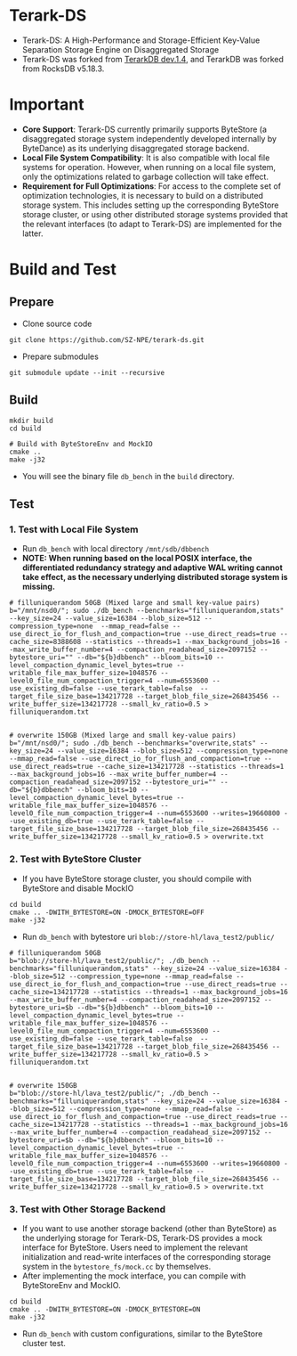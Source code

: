 # Terark-DS
- Terark-DS: A High-Performance and Storage-Efficient Key-Value Separation Storage Engine on Disaggregated Storage
- Terark-DS was forked from [TerarkDB dev.1.4](https://github.com/bytedance/terarkdb), and TerarkDB was forked from RocksDB v5.18.3.
# Important
- **Core Support**: Terark-DS currently primarily supports ByteStore (a disaggregated storage system independently developed internally by ByteDance) as its underlying disaggregated storage backend.
- **Local File System Compatibility**: It is also compatible with local file systems for operation. However, when running on a local file system, only the optimizations related to garbage collection will take effect.
- **Requirement for Full Optimizations**: For access to the complete set of optimization technologies, it is necessary to build on a distributed storage system. This includes setting up the corresponding ByteStore storage cluster, or using other distributed storage systems provided that the relevant interfaces (to adapt to Terark-DS) are implemented for the latter.

# Build and Test
## Prepare
- Clone source code
```
git clone https://github.com/SZ-NPE/terark-ds.git
```
- Prepare submodules
```
git submodule update --init --recursive
```
## Build 
```
mkdir build
cd build

# Build with ByteStoreEnv and MockIO
cmake .. 
make -j32
```
- You will see the binary file `db_bench` in the `build` directory.

## Test
### 1. Test with Local File System
- Run `db_bench` with local directory `/mnt/sdb/dbbench`
- **NOTE: When running based on the local POSIX interface, the differentiated redundancy strategy and adaptive WAL writing cannot take effect, as the necessary underlying distributed storage system is missing.** 
```
# filluniquerandom 50GB (Mixed large and small key-value pairs)
b="/mnt/nsd0/"; sudo ./db_bench --benchmarks="filluniquerandom,stats" --key_size=24 --value_size=16384 --blob_size=512 --compression_type=none  --mmap_read=false --use_direct_io_for_flush_and_compaction=true --use_direct_reads=true --cache_size=8388608 --statistics --threads=1 --max_background_jobs=16 --max_write_buffer_number=4 --compaction_readahead_size=2097152 --bytestore_uri="" --db="${b}dbbench" --bloom_bits=10 --level_compaction_dynamic_level_bytes=true --writable_file_max_buffer_size=1048576 --level0_file_num_compaction_trigger=4 --num=6553600 --use_existing_db=false --use_terark_table=false  --target_file_size_base=134217728 --target_blob_file_size=268435456 --write_buffer_size=134217728 --small_kv_ratio=0.5 > filluniquerandom.txt


# overwrite 150GB (Mixed large and small key-value pairs)
b="/mnt/nsd0/"; sudo ./db_bench --benchmarks="overwrite,stats" --key_size=24 --value_size=16384 --blob_size=512 --compression_type=none --mmap_read=false --use_direct_io_for_flush_and_compaction=true --use_direct_reads=true --cache_size=134217728 --statistics --threads=1 --max_background_jobs=16 --max_write_buffer_number=4 --compaction_readahead_size=2097152 --bytestore_uri="" --db="${b}dbbench" --bloom_bits=10 --level_compaction_dynamic_level_bytes=true --writable_file_max_buffer_size=1048576 --level0_file_num_compaction_trigger=4 --num=6553600 --writes=19660800 --use_existing_db=true --use_terark_table=false --target_file_size_base=134217728 --target_blob_file_size=268435456 --write_buffer_size=134217728 --small_kv_ratio=0.5 > overwrite.txt

```

### 2. Test with ByteStore Cluster
- If you have ByteStore storage cluster, you should compile with ByteStore and disable MockIO
```
cd build
cmake .. -DWITH_BYTESTORE=ON -DMOCK_BYTESTORE=OFF
make -j32
```
- Run `db_bench` with bytestore uri `blob://store-hl/lava_test2/public/`
```
# filluniquerandom 50GB 
b="blob://store-hl/lava_test2/public/"; ./db_bench --benchmarks="filluniquerandom,stats" --key_size=24 --value_size=16384 --blob_size=512 --compression_type=none --mmap_read=false --use_direct_io_for_flush_and_compaction=true --use_direct_reads=true --cache_size=134217728 --statistics --threads=1 --max_background_jobs=16 --max_write_buffer_number=4 --compaction_readahead_size=2097152 --bytestore_uri=$b --db="${b}dbbench" --bloom_bits=10 --level_compaction_dynamic_level_bytes=true --writable_file_max_buffer_size=1048576 --level0_file_num_compaction_trigger=4 --num=6553600 --use_existing_db=false --use_terark_table=false  --target_file_size_base=134217728 --target_blob_file_size=268435456 --write_buffer_size=134217728 --small_kv_ratio=0.5 > filluniquerandom.txt


# overwrite 150GB
b="blob://store-hl/lava_test2/public/"; ./db_bench --benchmarks="filluniquerandom,stats" --key_size=24 --value_size=16384 --blob_size=512 --compression_type=none --mmap_read=false --use_direct_io_for_flush_and_compaction=true --use_direct_reads=true --cache_size=134217728 --statistics --threads=1 --max_background_jobs=16 --max_write_buffer_number=4 --compaction_readahead_size=2097152 --bytestore_uri=$b --db="${b}dbbench" --bloom_bits=10 --level_compaction_dynamic_level_bytes=true --writable_file_max_buffer_size=1048576 --level0_file_num_compaction_trigger=4 --num=6553600 --writes=19660800 --use_existing_db=true --use_terark_table=false --target_file_size_base=134217728 --target_blob_file_size=268435456 --write_buffer_size=134217728 --small_kv_ratio=0.5 > overwrite.txt
```

### 3. Test with Other Storage Backend
- If you want to use another storage backend (other than ByteStore) as the underlying storage for Terark-DS, Terark-DS provides a mock interface for ByteStore. Users need to implement the relevant initialization and read-write interfaces of the corresponding storage system in the `bytestore_fs/mock.cc` by themselves.
- After implementing the mock interface, you can compile with ByteStoreEnv and MockIO. 
```
cd build
cmake .. -DWITH_BYTESTORE=ON -DMOCK_BYTESTORE=ON
make -j32
```
- Run `db_bench` with custom configurations, similar to the ByteStore cluster test.